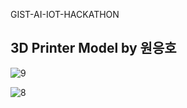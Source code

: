 GIST-AI-IOT-HACKATHON

## 3D Printer Model by 원응호

![9](https://user-images.githubusercontent.com/43809168/50467256-57fefc00-09e5-11e9-86a9-8e8172a6edc3.jpeg)

![8](https://user-images.githubusercontent.com/43809168/50467254-56353880-09e5-11e9-9fa9-339b881b6ad9.jpeg)
